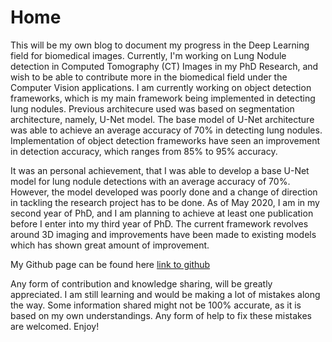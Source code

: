 # Home

This will be my own blog to document my progress in the Deep Learning field for biomedical images. Currently, I'm working on Lung Nodule detection in Computed Tomography (CT) Images in my PhD Research, and wish to be able to contribute more in the biomedical field under the Computer Vision applications. I am currently working on object detection frameworks, which is my main framework being implemented in detecting lung nodules. Previous architecure used was based on segmentation architecture, namely, U-Net model. The base model of U-Net architecture was able to achieve an average accuracy of 70% in detecting lung nodules. Implementation of object detection frameworks have seen an improvement in detection accuracy, which ranges from 85% to 95% accuracy. 

It was an personal achievement, that I was able to develop a base U-Net model for lung nodule detections with an average accuracy of 70%. However, the model developed was poorly done and a change of direction in tackling the research project has to be done. As of May 2020, I am in my second year of PhD, and I am planning to achieve at least one publication before I enter into my third year of PhD. The current framework revolves around 3D imaging and improvements have been made to existing models which has shown great amount of improvement. 

My Github page can be found here [link to github](http://shakjm.github.io)

Any form of contribution and knowledge sharing, will be greatly appreciated. I am still learning and would be making a lot of mistakes along the way. Some information shared might not be 100% accurate, as it is based on my own understandings. Any form of help to fix these mistakes are welcomed. Enjoy!
